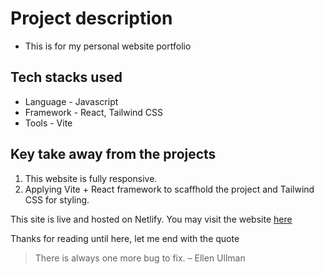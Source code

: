 # Project description
- This is for my personal website portfolio

## Tech stacks used

- Language - Javascript
- Framework - React, Tailwind CSS
- Tools - Vite

## Key take away from the projects 

1. This website is fully responsive.
2. Applying Vite + React framework to scaffhold the project and Tailwind CSS for styling. 

This site is live and hosted on Netlify. You may visit the website [here](https://aliffzaifuddin.netlify.app/)

Thanks for reading until here, let me end with the quote

> There is always one more bug to fix.  – Ellen Ullman